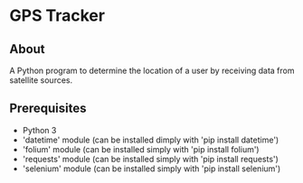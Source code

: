 # GPS Tracker

## About

A Python program to determine the location of a user by receiving data from satellite sources.

## Prerequisites

- Python 3
- 'datetime' module (can be installed dimply with 'pip install datetime')
- 'folium' module (can be installed simply with 'pip install folium')
- 'requests' module (can be installed simply with 'pip install requests')
- 'selenium' module (can be installed simply with 'pip install selenium')
